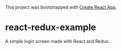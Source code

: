This project was bootstrapped with [Create React App](https://github.com/facebook/create-react-app).

# react-redux-example
A simple login screen made with React and Redux.